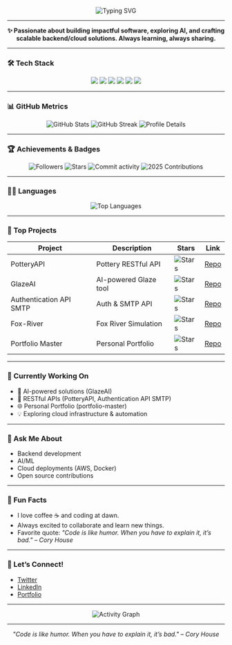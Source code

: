<!-- Banner with SVG animation -->
<p align="center">
  <img src="https://readme-typing-svg.demolab.com?font=Fira+Code&weight=600&size=26&pause=1000&color=16A085&center=true&vCenter=true&width=500&lines=Hi+👋+I'm+Francis;Full-stack+Developer;AI+%7C+Backend+%7C+Cloud+Enthusiast;Welcome+To+My+GitHub+Profile!" alt="Typing SVG" />
</p>

---

<p align="center">
  <strong>✨ Passionate about building impactful software, exploring AI, and crafting scalable backend/cloud solutions. Always learning, always sharing.</strong>
</p>

---

### 🛠️ Tech Stack

<p align="center">
  <img src="https://img.shields.io/badge/Python-3776AB?style=for-the-badge&logo=python&logoColor=white"/>
  <img src="https://img.shields.io/badge/Node.js-339933?style=for-the-badge&logo=node.js&logoColor=white"/>
  <img src="https://img.shields.io/badge/JavaScript-F7DF1E?style=for-the-badge&logo=javascript&logoColor=black"/>
  <img src="https://img.shields.io/badge/Docker-2496ED?style=for-the-badge&logo=docker&logoColor=white"/>
  <img src="https://img.shields.io/badge/AWS-232F3E?style=for-the-badge&logo=amazon-aws&logoColor=white"/>
  <img src="https://img.shields.io/badge/PostgreSQL-4169E1?style=for-the-badge&logo=postgresql&logoColor=white"/>
</p>

---

### 📊 GitHub Metrics

<p align="center">
  <img src="https://github-readme-stats.vercel.app/api?username=Gbohunmifrancis&show_icons=true&theme=radical&count_private=true" alt="GitHub Stats" />
  <img src="https://github-readme-streak-stats.herokuapp.com/?user=Gbohunmifrancis&theme=radical" alt="GitHub Streak" />
  <img src="https://github-profile-summary-cards.vercel.app/api/cards/profile-details?username=Gbohunmifrancis&theme=radical" alt="Profile Details" />
</p>

---

### 🏆 Achievements & Badges

<p align="center">
  <img src="https://img.shields.io/github/followers/Gbohunmifrancis?label=Followers&style=social" alt="Followers"/>
  <img src="https://img.shields.io/github/stars/Gbohunmifrancis?label=Stars&style=social" alt="Stars"/>
  <img src="https://img.shields.io/github/commit-activity/y/Gbohunmifrancis?style=flat-square" alt="Commit activity"/>
  <img src="https://img.shields.io/github/contributions/2025/Gbohunmifrancis" alt="2025 Contributions"/>
</p>

---

### 🧑‍💻 Languages

<p align="center">
  <img src="https://github-readme-stats.vercel.app/api/top-langs/?username=Gbohunmifrancis&layout=compact&theme=radical" alt="Top Languages" />
</p>

---

### 🚀 Top Projects

| Project | Description | Stars | Link |
|---------|-------------|-------|------|
| PotteryAPI | Pottery RESTful API | ![Stars](https://img.shields.io/github/stars/Gbohunmifrancis/PotteryAPI?style=social) | [Repo](https://github.com/Gbohunmifrancis/PotteryAPI) |
| GlazeAI | AI-powered Glaze tool | ![Stars](https://img.shields.io/github/stars/Gbohunmifrancis/GlazeAI?style=social) | [Repo](https://github.com/Gbohunmifrancis/GlazeAI) |
| Authentication API SMTP | Auth & SMTP API | ![Stars](https://img.shields.io/github/stars/Gbohunmifrancis/Authenticaton-API-SMTP?style=social) | [Repo](https://github.com/Gbohunmifrancis/Authenticaton-API-SMTP) |
| Fox-River | Fox River Simulation | ![Stars](https://img.shields.io/github/stars/Gbohunmifrancis/Fox-River?style=social) | [Repo](https://github.com/Gbohunmifrancis/Fox-River) |
| Portfolio Master | Personal Portfolio | ![Stars](https://img.shields.io/github/stars/Gbohunmifrancis/portfolio-master?style=social) | [Repo](https://github.com/Gbohunmifrancis/portfolio-master) |

---

### 🔭 Currently Working On

- 🚀 AI-powered solutions (GlazeAI)
- 🏺 RESTful APIs (PotteryAPI, Authentication API SMTP)
- 🌐 Personal Portfolio (portfolio-master)
- 💡 Exploring cloud infrastructure & automation

---

### 💬 Ask Me About

- Backend development
- AI/ML
- Cloud deployments (AWS, Docker)
- Open source contributions

---

### 🎉 Fun Facts

- I love coffee ☕ and coding at dawn.
- Always excited to collaborate and learn new things.
- Favorite quote: <i>"Code is like humor. When you have to explain it, it’s bad." – Cory House</i>

---

### 📣 Let’s Connect!

- [Twitter](https://twitter.com/Gbohunmifrancis)
- [LinkedIn](https://linkedin.com/in/Gbohunmifrancis)
- [Portfolio](https://your-portfolio-link.com)

---

<p align="center">
  <img src="https://github-readme-activity-graph.vercel.app/graph?username=Gbohunmifrancis&theme=radical&hide_border=true" alt="Activity Graph" />
</p>

---

<p align="center">
  <i>"Code is like humor. When you have to explain it, it’s bad." – Cory House</i>
</p>
